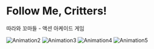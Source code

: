 # Follow Me, Critters!
따라와 꼬마들 - 액션 아케이드 게임

![Animation2](https://github.com/user-attachments/assets/5eba28b9-61dd-4d1d-935a-a1b2d58bf75a)
![Animation3](https://github.com/user-attachments/assets/035e1e13-a724-4773-984a-6976213526f8)
![Animation4](https://github.com/user-attachments/assets/5d0e5192-d8d4-46c0-a7e1-fc3943bfa896)
![Animation5](https://github.com/user-attachments/assets/0de9b80b-b219-4615-b21d-092449537e0e)
